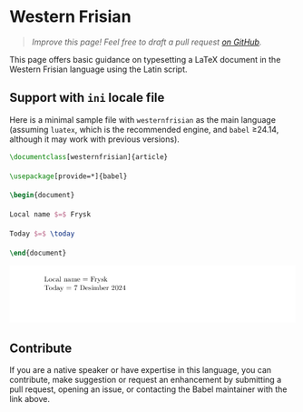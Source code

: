 # Western Frisian

<blockquote>
  <p><em>Improve this page! Feel free to draft a pull request <a href="https://github.com/latex3/babel/tree/docs/docs">on GitHub</a>.</em></p>
</blockquote>

This page offers basic guidance on typesetting a LaTeX document in the
Western Frisian language using the Latin script.

## Support with `ini` locale file

Here is a minimal sample file with `westernfrisian` as the main language
(assuming `luatex`, which is the recommended engine, and `babel` ≥24.14,
although it may work with previous versions).

```tex
\documentclass[westernfrisian]{article}

\usepackage[provide=*]{babel}

\begin{document}

Local name $=$ Frysk

Today $=$ \today

\end{document}
```

![](../media/locale-westernfrisian.png)

## Contribute

If you are a native speaker or have expertise in this language, you can
contribute, make suggestion or request an enhancement by submitting a
pull request, opening an issue, or contacting the Babel maintainer with
the link above.